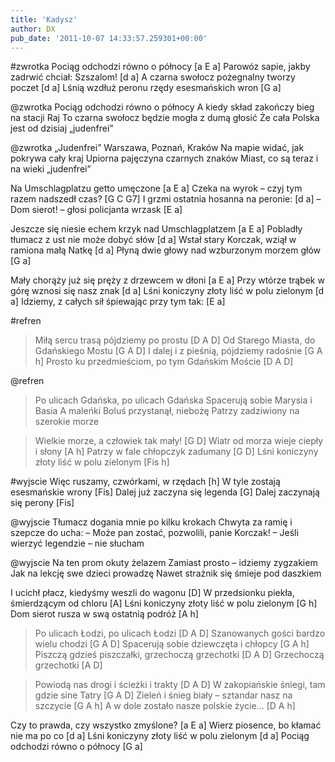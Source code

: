 ```yaml
---
title: 'Kadysz'
author: DX
pub_date: '2011-10-07 14:33:57.259301+00:00'
---
```


#zwrotka
Pociąg odchodzi równo o północy [a E a]
Parowóz sapie, jakby zadrwić chciał: Szszalom! [d a]
A czarna swołocz pożegnalny tworzy poczet [d a]
Lśnią wzdłuż peronu rzędy esesmańskich wron [G a]

@zwrotka
Pociąg odchodzi równo o północy
A kiedy skład zakończy bieg na stacji Raj
To czarna swołocz będzie mogła z dumą głosić
Że cała Polska jest od dzisiaj „judenfrei”

@zwrotka
„Judenfrei” Warszawa, Poznań, Kraków
Na mapie widać, jak pokrywa cały kraj
Upiorna pajęczyna czarnych znaków
Miast, co są teraz i na wieki „judenfrei”

Na Umschlagplatzu getto umęczone [a E a]
Czeka na wyrok – czyj tym razem nadszedł czas? [G C G7]
I grzmi ostatnia hosanna na peronie: [d a]
– Dom sierot! – głosi policjanta wrzask [E a]

Jeszcze się niesie echem krzyk nad Umschlagplatzem [a E a]
Pobladły tłumacz z ust nie może dobyć słów [d a]
Wstał stary Korczak, wziął w ramiona małą Natkę [d a]
Płyną dwie głowy nad wzburzonym morzem głów [G a]

Mały chorąży już się pręży z drzewcem w dłoni [a E a]
Przy wtórze trąbek w górę wznosi się nasz znak [d a]
Lśni koniczyny złoty liść w polu zielonym [d a]
Idziemy, z całych sił śpiewając przy tym tak: [E a]

#refren
>Miłą sercu trasą pójdziemy po prostu [D A D]
>Od Starego Miasta, do Gdańskiego Mostu [G A D]
>I dalej i z pieśnią, pójdziemy radośnie [G A h]
>Prosto ku przedmieściom, po tym Gdańskim Moście [D A D]

@refren
>Po ulicach Gdańska, po ulicach Gdańska
>Spacerują sobie Marysia i Basia
>A maleńki Boluś przystanął, niebożę
>Patrzy zadziwiony na szerokie morze

>Wielkie morze, a człowiek tak mały! [G D]
>Wiatr od morza wieje ciepły i słony [A h]
>Patrzy w fale chłopczyk zadumany [G D]
>Lśni koniczyny złoty liść w polu zielonym [Fis h]

#wyjscie
Więc ruszamy, czwórkami, w rzędach [h]
W tyle zostają esesmańskie wrony [Fis]
Dalej już zaczyna się legenda [G]
Dalej zaczynają się perony [Fis]

@wyjscie
Tłumacz dogania mnie po kilku krokach
Chwyta za ramię i szepcze do ucha:
– Może pan zostać, pozwolili, panie Korczak! –
Jeśli wierzyć legendzie – nie słucham

@wyjscie
Na ten prom okuty żelazem
Zamiast prosto – idziemy zygzakiem
Jak na lekcję swe dzieci prowadzę
Nawet strażnik się śmieje pod daszkiem

I ucichł płacz, kiedyśmy weszli do wagonu [D]
W przedsionku piekła, śmierdzącym od chloru [A]
Lśni koniczyny złoty liść w polu zielonym [G h]
Dom sierot rusza w swą ostatnią podróż [A h]

>Po ulicach Łodzi, po ulicach Łodzi [D A D]
>Szanowanych gości bardzo wielu chodzi [G A D]
>Spacerują sobie dziewczęta i chłopcy [G A h]
>Piszczą gdzieś piszczałki, grzechoczą grzechotki [D A D]
>Grzechoczą grzechotki [A D]

>Powiodą nas drogi i ścieżki i trakty [D A D]
>W zakopiańskie śniegi, tam gdzie sine Tatry [G A D]
>Zieleń i śnieg biały – sztandar nasz na szczycie [G A h]
>A w dole zostało nasze polskie życie... [D A h]

Czy to prawda, czy wszystko zmyślone? [a E a]
Wierz piosence, bo kłamać nie ma po co [d a]
Lśni koniczyny złoty liść w polu zielonym [d a]
Pociąg odchodzi równo o północy [G a]